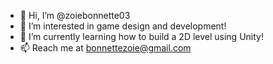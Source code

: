 - 👋 Hi, I’m @zoiebonnette03
- 👀 I’m interested in game design and development!
- 🌱 I’m currently learning how to build a 2D level using Unity!
- 📫 Reach me at bonnettezoie@gmail.com

<!---
zoiebonnette03/zoiebonnette03 is a ✨ special ✨ repository because its `README.md` (this file) appears on your GitHub profile.
You can click the Preview link to take a look at your changes.
--->
